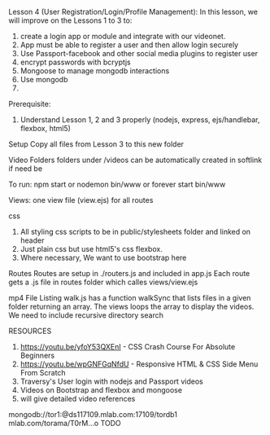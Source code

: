 Lesson 4 (User Registration/Login/Profile Management):
In this lesson, we will improve on the Lessons 1 to 3 to:
1. create a login app or module and integrate with our videonet.
2. App must be able to register a user and then allow login securely
3. Use Passport-facebook and other social media plugins to register user
4. encrypt passwords with bcryptjs
5. Mongoose to manage mongodb interactions
6. Use mongodb
7. 

Prerequisite:
1. Understand Lesson 1, 2 and 3 properly (nodejs, express, ejs/handlebar, flexbox, html5)

Setup
Copy all files from Lesson 3 to this new folder

Video Folders
folders under /videos can be automatically created in softlink if need be

To run:
npm start or nodemon bin/www or forever start bin/www

Views:
one view file (view.ejs) for all routes

css
1. All styling css scripts to be in public/stylesheets folder and linked on header 
2. Just plain css but use html5's css flexbox.
3. Where necessary, We want to use bootstrap here

Routes
Routes are setup in ./routers.js and included in app.js Each route gets a .js file in routes folder which calles views/view.ejs

mp4 File Listing
walk.js has a function walkSync that lists files in a given folder returning an array. The views loops the array to display the videos.
We need to include recursive directory search

RESOURCES
1. https://youtu.be/yfoY53QXEnI - CSS Crash Course For Absolute Beginners
2. https://youtu.be/wpGNFGqNfdU - Responsive HTML & CSS Side Menu From Scratch
3. Traversy's User login with nodejs and Passport videos
4. Videos on Bootstrap and flexbox and mongoose
5.  will give detailed video references


mongodb://tor1:<dbpassword>@ds117109.mlab.com:17109/tordb1
mlab.com/torama/T0rM...o
TODO
